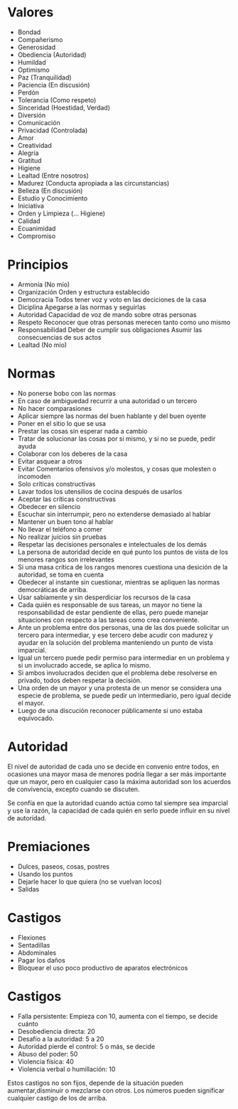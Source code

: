 # Valores

  * Bondad
  * Compañerismo
  * Generosidad
  * Obediencia (Autoridad)
  * Humildad
  * Optimismo
  * Paz (Tranquilidad)
  * Paciencia (En discusión)
  * Perdón
  * Tolerancia (Como respeto)
  * Sinceridad (Hoestidad, Verdad)
  * Diversión
  * Comunicación
  * Privacidad (Controlada)
  * Amor
  * Creatividad
  * Alegría
  * Gratitud
  * Higiene
  * Lealtad (Entre nosotros)
  * Madurez (Conducta apropiada a las circunstancias)
  * Belleza (En discusión)
  * Estudio y Conocimiento
  * Iniciativa
  * Orden y Limpieza (... Higiene)
  * Calidad
  * Ecuanimidad
  * Compromiso

# Principios

  * Armonía (No mío)
  * Organización
    Orden y estructura establecido
  * Democracia
    Todos tener voz y voto en las deciciones de la casa
  * Diciplina
    Apegarse a las normas y seguirlas
  * Autoridad
    Capacidad de voz de mando sobre otras personas
  * Respeto
    Reconocer que otras personas merecen tanto como uno mismo
  * Responsabilidad
    Deber de cumplir sus obligaciones
    Asumir las consecuencias de sus actos
  * Lealtad (No mío)

# Normas

* No ponerse bobo con las normas
* En caso de ambiguedad recurrir a una autoridad o un tercero
* No hacer comparasiones
* Aplicar siempre las normas del buen hablante y del buen oyente
* Poner en el sitio lo que se usa
* Prestar las cosas sin esperar nada a cambio
* Tratar de solucionar las cosas por si mismo, y si no se puede, pedir ayuda
* Colaborar con los deberes de la casa
* Evitar asquear a otros
* Evitar Comentarios ofensivos y/o molestos, y cosas que molesten o incomoden
* Solo críticas constructivas
* Lavar todos los utensilios de cocina después de usarlos
* Aceptar las críticas constructivas
* Obedecer en silencio
* Escuchar sin interrumpir, pero no extenderse demasiado al hablar
* Mantener un buen tono al hablar
* No llevar el teléfono a comer
* No realizar juicios sin pruebas
* Respetar las decisiones personales e intelectuales de los demás
* La persona de autoridad decide en qué punto los puntos de vista de los
  menores rangos son irrelevantes
* Si una masa crítica de los rangos menores cuestiona una desición de la
  autoridad, se toma en cuenta
* Obedecer al instante sin cuestionar, mientras se apliquen las normas democráticas de arriba.
* Usar sabiamente y sin desperdiciar los recursos de la casa
* Cada quién es responsable de sus tareas, un mayor no tiene la responsabilidad
  de estar pendiente de ellas, pero puede manejar situaciones con respecto
  a las tareas como crea conveniente.
* Ante un problema entre dos personas, una de las dos puede solicitar un
  tercero para intermediar, y ese tercero debe acudir con madurez y ayudar
  en la solución del problema manteniendo un punto de vista imparcial.
* Igual un tercero puede pedir permiso para intermediar en un problema y
  si un involucrado accede, se aplica lo mismo.
* Si ambos involucrados deciden que el problema debe resolverse en privado,
  todos deben respetar la decisión.
* Una orden de un mayor y una protesta de un menor se considera una especie
  de problema, se puede pedir un intermediario, pero igual decide el mayor.
* Luego de una discución reconocer públicamente si uno estaba equivocado.

# Autoridad

El nivel de autoridad de cada uno se decide en convenio entre todos, en
ocasiones una mayor masa de menores podría llegar a ser más importante que un
mayor, pero en cualquier caso la máxima autoridad son los acuerdos de
convivencia, excepto cuando se discuten.

Se confía en que la autoridad cuando actúa como tal siempre sea imparcial
y use la razón, la capacidad de cada quién en serlo puede influir en su
nivel de autoridad.

# Premiaciones

* Dulces, paseos, cosas, postres
* Usando los puntos
* Dejarle hacer lo que quiera (no se vuelvan locos)
* Salidas

# Castigos

* Flexiones
* Sentadillas
* Abdominales
* Pagar los daños
* Bloquear el uso poco productivo de aparatos electrónicos

# Castigos

* Falla persistente:
  Empieza con 10, aumenta con el tiempo, se decide cuánto
* Desobediencia directa: 20
* Desafío a la autoridad: 5 a 20
* Autoridad pierde el control: 5 o más, se decide
* Abuso del poder: 50
* Violencia física: 40
* Violencia verbal o humillación: 10

Estos castigos no son fijos, depende de la situación pueden aumentar,disminuir
o mezclarse con otros.
Los números pueden significar cualquier castigo de los de arriba.